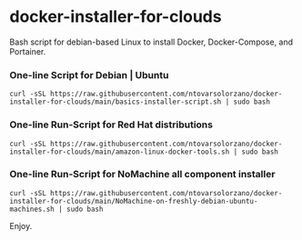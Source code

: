 # docker-installer-for-clouds
Bash script for debian-based Linux to install Docker, Docker-Compose, and Portainer.

### One-line Script for Debian | Ubuntu
`curl -sSL https://raw.githubusercontent.com/ntovarsolorzano/docker-installer-for-clouds/main/basics-installer-script.sh | sudo bash `

### One-line Run-Script for Red Hat distributions
`curl -sSL https://raw.githubusercontent.com/ntovarsolorzano/docker-installer-for-clouds/main/amazon-linux-docker-tools.sh | sudo bash `

### One-line Run-Script for NoMachine all component installer
`curl -sSL https://raw.githubusercontent.com/ntovarsolorzano/docker-installer-for-clouds/main/NoMachine-on-freshly-debian-ubuntu-machines.sh | sudo bash `

Enjoy.
